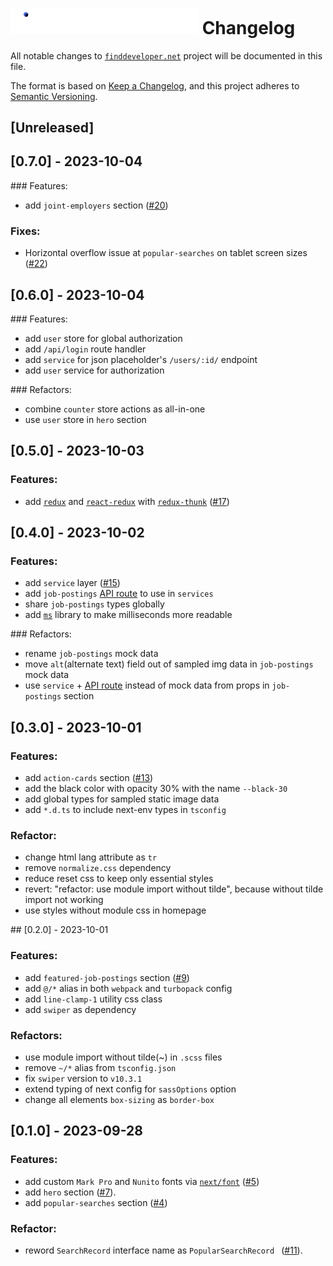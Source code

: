 <h1><img src="src/assets/svgs/logo.svg" width="300"/> Changelog</h1>

All notable changes to [`finddeveloper.net`](https://finddeveloper.net) project will be documented in this file.

The format is based on [Keep a Changelog](https://keepachangelog.com/en/1.0.0/),
and this project adheres to [Semantic Versioning](https://semver.org/spec/v2.0.0.html).

## [Unreleased]

## [0.7.0] - 2023-10-04

### Features:

- add `joint-employers` section ([#20](https://github.com/Asim-Tahir/finddeveloper.net/issues/20))

### Fixes:

- Horizontal overflow issue at `popular-searches` on tablet screen sizes ([#22](https://github.com/Asim-Tahir/finddeveloper.net/issues/22))

## [0.6.0] - 2023-10-04

### Features:

- add `user` store for global authorization
- add `/api/login` route handler
- add `service` for json placeholder's `/users/:id/` endpoint
- add `user` service for authorization

### Refactors:

- combine `counter` store actions as all-in-one
- use `user` store in `hero` section

## [0.5.0] - 2023-10-03

### Features:

- add [`redux`](https://github.com/reduxjs/redux) and [`react-redux`](https://github.com/reduxjs/react-redux) with [`redux-thunk`](https://github.com/reduxjs/redux-thunk) ([#17](https://github.com/Asim-Tahir/finddeveloper.net/issues/17))

## [0.4.0] - 2023-10-02

### Features:

- add `service` layer ([#15](https://github.com/Asim-Tahir/finddeveloper.net/issues/15))
- add `job-postings` [API route](https://nextjs.org/docs/app/building-your-application/routing/route-handlers) to use in `services`
- share `job-postings` types globally
- add [`ms`](https://github.com/vercel/ms) library to make milliseconds more readable

### Refactors:

- rename `job-postings` mock data
- move `alt`(alternate text) field out of sampled img data in `job-postings` mock data
- use `service` + [API route](https://nextjs.org/docs/app/building-your-application/routing/route-handlers) instead of mock data from props in `job-postings` section


## [0.3.0] - 2023-10-01

### Features:

- add `action-cards` section ([#13](https://github.com/Asim-Tahir/finddeveloper.net/issues/13))
- add the black color with opacity 30% with the name `--black-30`
- add global types for sampled static image data
- add `*.d.ts` to include next-env types in `tsconfig`

### Refactor:

- change html lang attribute as `tr`
- remove `normalize.css` dependency
- reduce reset css to keep only essential styles
- revert: "refactor: use module import without tilde", because without tilde import not working
- use styles without module css in homepage

## [0.2.0] - 2023-10-01

### Features:

- add `featured-job-postings` section ([#9](https://github.com/Asim-Tahir/finddeveloper.net/issues/9))
- add `@/*` alias in both `webpack` and `turbopack` config
- add `line-clamp-1` utility css class
- add `swiper` as dependency

### Refactors:

- use module import without tilde(~) in `.scss` files
- remove `~/*` alias from `tsconfig.json`
- fix `swiper` version to `v10.3.1`
- extend typing of next config for `sassOptions` option
- change all elements `box-sizing` as `border-box`

## [0.1.0] - 2023-09-28

### Features:

- add custom `Mark Pro` and `Nunito` fonts via [`next/font`](https://nextjs.org/docs/app/api-reference/components/font) ([#5](https://github.com/Asim-Tahir/finddeveloper.net/issues/5))
- add `hero` section ([#7](https://github.com/Asim-Tahir/finddeveloper.net/issues/7)).
- add `popular-searches` section ([#4](https://github.com/Asim-Tahir/finddeveloper.net/issues/4))

### Refactor:

- reword `SearchRecord` interface name as `PopularSearchRecord ` ([#11](https://github.com/Asim-Tahir/finddeveloper.net/pull/11)).
